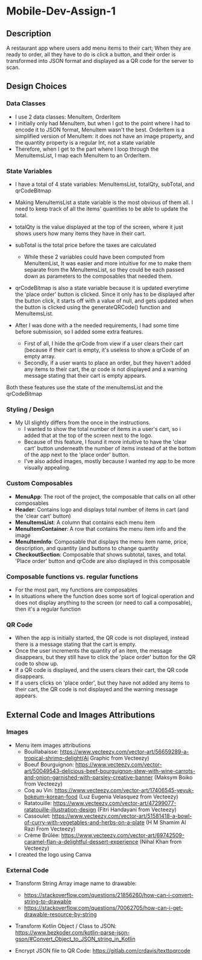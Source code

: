 # Mobile-Dev-Assign-1

## Description
A restaurant app where users add menu items to their cart; When they are ready to order, all they have to do is click a button, and their order is transformed into JSON format and displayed as a QR code for the server to scan.

## Design Choices

### Data Classes
* I use 2 data classes: MenuItem, OrderItem
* I initially only had MenuItem, but when I got to the point where I had to encode it to JSON format, MenuItem wasn't the best. OrderItem is a simplified version of MenuItem: it does not have an image property, and the quantity property is a regular Int, not a state variable
* Therefore, when I get to the part where I loop through the MenuItemsList, I map each MenuItem to an OrderItem.

### State Variables
* I have a total of 4 state variables: MenuItemsList, totalQty, subTotal, and qrCodeBitmap
* Making MenuItemsList a state variable is the most obvious of them all. I need to keep track of all the items' quantities to be able to update the total.
* totalQty is the value displayed at the top of the screen, where it just shows users how many items they have in their cart.
* subTotal is the total price before the taxes are calculated
  * While these 2 variables could have been computed from MenuItemList, It was easier and more intuitive for me to make them separate from the MenuItemsList, so they could be each passed down as parameters to the composables that needed them.
* qrCodeBitmap is also a state variable because it is updated everytime the 'place order' button is clicked. Since it only has to be displayed after the button click, it starts off with a value of null, and gets updated when the button is clicked using the generateQRCode() function and MenuItemsList.

* After I was done with a the needed requirements, I had some time before submission, so I added some extra features.
  * First of all, I hide the qrCode from view if a user clears their cart (because if their cart is empty, it's useless to show a qrCode of an empty array.
  * Secondly, if a user wants to place an order, but they haven't added any items to their cart, the qr code is not displayed and a warning message stating that their cart is empty appears.

Both these features use the state of the menuItemsList and the qrCodeBitmap

### Styling / Design
* My UI slightly differs from the once in the instructions.
  * I wanted to show the total number of items in a user's cart, so i added that at the top of the screen next to the logo.
  * Because of this feature, I found it more intuitive to have the 'clear cart' button underneath the number of items instead of at the bottom of the app next to the 'place order' button.
  * I've also added images, mostly because I wanted my app to be more visually appealing.
  
### Custom Composables
* **MenuApp**: The root of the project, the composable that calls on all other composables
* **Header**: Contains logo and displays total number of items in cart (and the 'clear cart' button)
* **MenuItemsList**: A column that contains each menu item
* **MenuItemContainer**: A row that contains the menu item info and the image
* **MenuItemInfo**:  Composable that displays the menu item name, price, description, and quantity (and buttons to change quantity
* **CheckoutSection**: Composable that shows subtotal, taxes, and total. 'Place order' button and qrCode are also displayed in this composable

### Composable functions vs. regular functions
* For the most part, my functions are composables
* In situations where the function does some sort of logical operation and does not display anything to the screen (or need to call a composable), then it's a regular function

### QR Code
* When the app is initially started, the QR code is not displayed, instead there is a message stating that the cart is empty.
* Once the user increments the quantity of an item, the message disappears, but they still have to click the 'place order' button for the QR code to show up.
* If a QR code is displayed, and the users clears their cart, the QR code disappears.
* If a users clicks on 'place order', but they have not added any items to their cart, the QR code is not displayed and the warning message appears.

## External Code and Images Attributions

### Images
* Menu item images attributions
  * Bouillabaisse: https://www.vecteezy.com/vector-art/56659289-a-tropical-shrimp-delight(Ai Graphic from Vecteezy)
  * Boeuf Bourguignon: https://www.vecteezy.com/vector-art/50049543-delicious-beef-bourguignon-stew-with-wine-carrots-and-onion-garnished-with-parsley-creative-banner (Maksym Boiko from Vecteezy)
  * Coq au Vin: https://www.vecteezy.com/vector-art/17406545-yeyuk-bokeum-korean-food (Luz Eugenia Velasquez from Vecteezy)
  * Ratatouille: https://www.vecteezy.com/vector-art/47299077-ratatouille-illustration-design (Fitri Handayani from Vecteezy)
  * Cassoulet: https://www.vecteezy.com/vector-art/51581418-a-bowl-of-curry-with-vegetables-and-herbs-on-a-plate (H M Shamim Al Razi From Vecteezy)
  * Crème Brûlée: https://www.vecteezy.com/vector-art/69742509-caramel-flan-a-delightful-dessert-experience (Nihal Khan from Vecteezy)
* I created the logo using Canva


### External Code
* Transform String Array image name to drawable:
  * https://stackoverflow.com/questions/21856260/how-can-i-convert-string-to-drawable
  * https://stackoverflow.com/questions/70062705/how-can-i-get-drawable-resource-by-string
  
* Transform Kotlin Object / Class to JSON: https://www.bezkoder.com/kotlin-parse-json-gson/#Convert_Object_to_JSON_string_in_Kotlin
* Encrypt JSON file to QR Code: https://gitlab.com/crdavis/texttoqrcode
